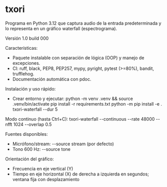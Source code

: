 # txori
Programa en Python 3.12 que captura audio de la entrada predeterminada y lo representa en un gráfico waterfall (espectrograma).

Versión 1.0 build 000

Características:
- Paquete instalable con separación de lógica (OOP) y manejo de excepciones.
- CI: ruff, black, PEP8, PEP257, mypy, pyright, pytest (>=80%), bandit, trufflehog.
- Documentación automática con pdoc.

Instalación y uso rápido:
- Crear entorno y ejecutar:
  python -m venv .venv && source .venv/bin/activate
  pip install -r requirements.txt
  python -m pip install -e .
  txori-waterfall --dur 5

Modo continuo (hasta Ctrl+C):
  txori-waterfall --continuous --rate 48000 --nfft 1024 --overlap 0.5

Fuentes disponibles:
- Micrófono/stream: --source stream (por defecto)
- Tono 600 Hz: --source tone

Orientación del gráfico:
- Frecuencia en eje vertical (Y)
- Tiempo en eje horizontal (X) de derecha a izquierda en segundos; ventana fija con desplazamiento
